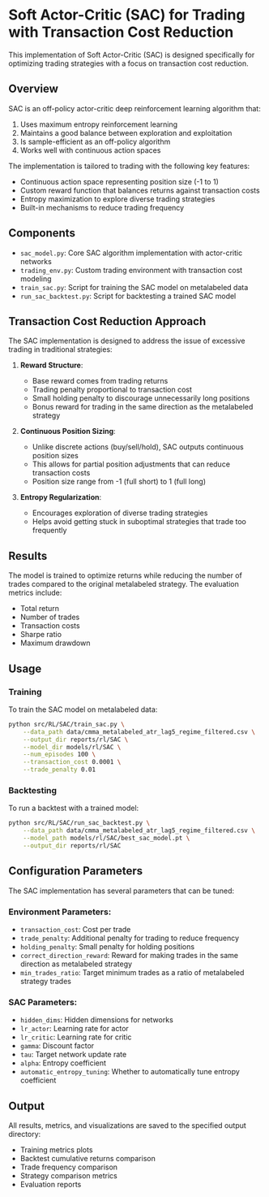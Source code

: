 # Soft Actor-Critic (SAC) for Trading with Transaction Cost Reduction

This implementation of Soft Actor-Critic (SAC) is designed specifically for optimizing trading strategies with a focus on transaction cost reduction.

## Overview

SAC is an off-policy actor-critic deep reinforcement learning algorithm that:
1. Uses maximum entropy reinforcement learning
2. Maintains a good balance between exploration and exploitation 
3. Is sample-efficient as an off-policy algorithm
4. Works well with continuous action spaces

The implementation is tailored to trading with the following key features:
- Continuous action space representing position size (-1 to 1)
- Custom reward function that balances returns against transaction costs
- Entropy maximization to explore diverse trading strategies
- Built-in mechanisms to reduce trading frequency

## Components

- `sac_model.py`: Core SAC algorithm implementation with actor-critic networks
- `trading_env.py`: Custom trading environment with transaction cost modeling
- `train_sac.py`: Script for training the SAC model on metalabeled data
- `run_sac_backtest.py`: Script for backtesting a trained SAC model

## Transaction Cost Reduction Approach

The SAC implementation is designed to address the issue of excessive trading in traditional strategies:

1. **Reward Structure**:
   - Base reward comes from trading returns
   - Trading penalty proportional to transaction cost 
   - Small holding penalty to discourage unnecessarily long positions
   - Bonus reward for trading in the same direction as the metalabeled strategy

2. **Continuous Position Sizing**:
   - Unlike discrete actions (buy/sell/hold), SAC outputs continuous position sizes
   - This allows for partial position adjustments that can reduce transaction costs
   - Position size range from -1 (full short) to 1 (full long)

3. **Entropy Regularization**:
   - Encourages exploration of diverse trading strategies
   - Helps avoid getting stuck in suboptimal strategies that trade too frequently

## Results

The model is trained to optimize returns while reducing the number of trades compared to the original metalabeled strategy. The evaluation metrics include:

- Total return
- Number of trades
- Transaction costs
- Sharpe ratio
- Maximum drawdown

## Usage

### Training

To train the SAC model on metalabeled data:

```bash
python src/RL/SAC/train_sac.py \
    --data_path data/cmma_metalabeled_atr_lag5_regime_filtered.csv \
    --output_dir reports/rl/SAC \
    --model_dir models/rl/SAC \
    --num_episodes 100 \
    --transaction_cost 0.0001 \
    --trade_penalty 0.01
```

### Backtesting

To run a backtest with a trained model:

```bash
python src/RL/SAC/run_sac_backtest.py \
    --data_path data/cmma_metalabeled_atr_lag5_regime_filtered.csv \
    --model_path models/rl/SAC/best_sac_model.pt \
    --output_dir reports/rl/SAC
```

## Configuration Parameters

The SAC implementation has several parameters that can be tuned:

### Environment Parameters:
- `transaction_cost`: Cost per trade 
- `trade_penalty`: Additional penalty for trading to reduce frequency
- `holding_penalty`: Small penalty for holding positions
- `correct_direction_reward`: Reward for making trades in the same direction as metalabeled strategy
- `min_trades_ratio`: Target minimum trades as a ratio of metalabeled strategy trades

### SAC Parameters:
- `hidden_dims`: Hidden dimensions for networks
- `lr_actor`: Learning rate for actor
- `lr_critic`: Learning rate for critic
- `gamma`: Discount factor
- `tau`: Target network update rate
- `alpha`: Entropy coefficient
- `automatic_entropy_tuning`: Whether to automatically tune entropy coefficient

## Output

All results, metrics, and visualizations are saved to the specified output directory:

- Training metrics plots
- Backtest cumulative returns comparison
- Trade frequency comparison
- Strategy comparison metrics
- Evaluation reports 